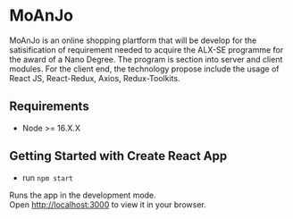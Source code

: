 # MoAnJo
MoAnJo is an online shopping plartform that will be develop for the satisification of requirement needed to acquire the ALX-SE programme for the award of a Nano Degree.
The program is section into server and client modules. For the client end, the technology propose include the usage of React JS, React-Redux, Axios, Redux-Toolkits.

## Requirements
- Node >= 16.X.X

## Getting Started with Create React App
- run
```npm start```

Runs the app in the development mode.\
Open [http://localhost:3000](http://localhost:3000) to view it in your browser.
